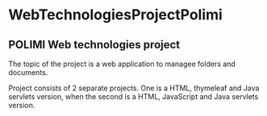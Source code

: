 # WebTechnologiesProjectPolimi

## POLIMI Web technologies project
 The topic of the project is a web application to managee folders and documents.

Project consists of 2 separate projects. One is a HTML, thymeleaf and Java servlets version, when the second is a HTML, JavaScript and Java servlets version.